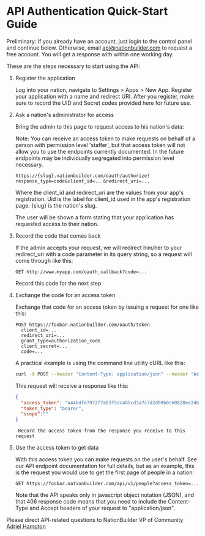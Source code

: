 API Authentication Quick-Start Guide
====================================

Preliminary: If you already have an account, just login to the control panel and
continue below. Otherwise, email api@nationbuilder.com to request a free account.
You will get a response with within one working day.

These are the steps necessary to start using the API:

1. Register the application

    Log into your nation, navigate to Settings > Apps > New App. Register your application with a name and redirect URI. After you register, make sure to record the UID and Secret codes provided here for future use.

2. Ask a nation's administrator for access

    Bring the admin to this page to request access to his nation's data:

    Note: You can receive an access token to make requests on behalf of a person with permission level 'staffer', but that access token will not allow you to use the endpoints currently documented.  In the future endpoints may be individually segregated into permission level necessary.

    ```
    https://{slug}.nationbuilder.com/oauth/authorize?response_type=code&client_id=...&redirect_uri=...
    ```

    Where the client_id and redirect_uri are the values from your app's registration. Uid is the label for client_id used in the app's registration page. {slug} is the nation's slug.

    The user will be shown a form stating that your application has requested access to their nation.

3. Record the code that comes back

    If the admin accepts your request, we will redirect him/her to your redirect_uri with a code parameter in its query string, so a request will come through like this:

    ```
    GET http://www.myapp.com/oauth_callback?code=...
    ```

    Record this code for the next step

4. Exchange the code for an access token

    Exchange that code for an access token by issuing a request for one like this:

    ```
    POST https://foobar.nationbuilder.com/oauth/token
      client_id=...
      redirect_uri=...
      grant_type=authorization_code
      client_secret=...
      code=...
    ```

    A practical example is using the command line utility cURL like this:

    ```bash
    curl -X POST --header "Content-Type: application/json" --header "Accept: application/json" --data '{"grant_type":"authorization_code", "code":"{code}", "client_id":"{client_id}", "client_secret":"{client_secret}", "redirect_uri":"{redirect_uri}"}' https://foobar.nationbuilder.com/oauth/token
    ```

    This request will receive a response like this:

    ```json
    {
      "access_token": "a44bdfe7972f7a83f5dc485cd3a7c7d2d09b0c60828ed24657c0b61e186ed93a",
      "token_type": "bearer",
      "scope":""
    }
    ```
        Record the access token from the response you receive to this request

5. Use the access token to get data

    With this access token you can make requests on the user's behalf. See our API endpoint documentation for full details, but as an example, this is the request you would use to get the first page of people in a nation:

    ```
    GET https://foobar.nationbuilder.com/api/v1/people?access_token=...
    ```

    Note that the API speaks only in javascript object notation (JSON), and that 406 response code means that you need to include the Content-Type and Accept headers of your request to "application/json".

Please direct API-related questions to NationBuilder VP of Community [Adriel Hampton](mailto:ahampton@nationbuilder.com)
